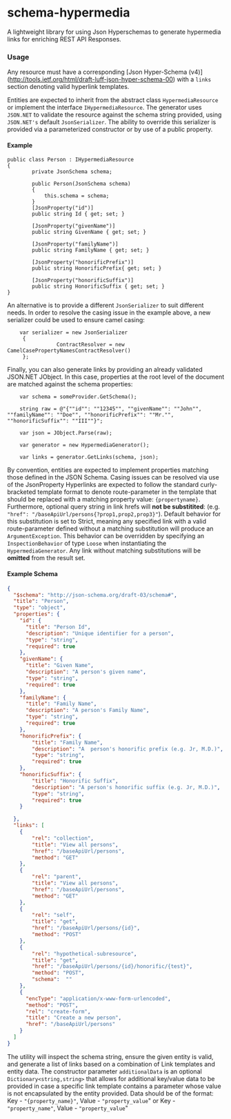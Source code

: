 # schema-hypermedia
A lightweight library for using Json Hyperschemas to generate hypermedia links for enriching REST API Responses.

### Usage

Any resource must have a corresponding [Json Hyper-Schema (v4)] (http://tools.ietf.org/html/draft-luff-json-hyper-schema-00)  with a `links` section denoting valid hyperlink templates.

Entities are expected to inherit from the abstract class `HypermediaResource` or implement the interface `IHypermediaResource`. The generator uses `JSON.NET` to validate the resource against the schema string provided, using `JSON.NET's` default `JsonSerializer`. The ability to override this serializer is provided via a parameterized constructor or by use of a public property.

#### Example
```CSharp
public class Person : IHypermediaResource
{
        private JsonSchema schema;

        public Person(JsonSchema schema)
        {
            this.schema = schema;
        }
        [JsonProperty("id")]
        public string Id { get; set; }

        [JsonProperty("givenName")]
        public string GivenName { get; set; }

        [JsonProperty("familyName")]
        public string FamilyName { get; set; }

        [JsonProperty("honorificPrefix")]
        public string HonorificPrefix{ get; set; }

        [JsonProperty("honorificSuffix")]
        public string HonorificSuffix { get; set; }
}
```

An alternative is to provide a different `JsonSerializer` to suit different needs. In order to resolve the casing issue in the example above, a new serializer could be used to ensure camel casing:

```Csharp
    var serializer = new JsonSerializer
     {
                ContractResolver = new CamelCasePropertyNamesContractResolver()
     };
```

Finally, you can also generate links by providing an already validated JSON.NET JObject.  In this case, properties at the root level of the document are matched against the schema properties:

```Csharp	
	var schema = someProvider.GetSchema();

	string raw = @"{""id"": ""12345"", ""givenName"": ""John"", ""familyName"": ""Doe"", ""honorificPrefix"": ""Mr."", ""honorificSuffix"": ""III""}";

	var json = JObject.Parse(raw);

	var generator = new HypermediaGenerator();

	var links = generator.GetLinks(schema, json);

```

By convention, entities are expected to implement properties matching those defined in the JSON Schema. Casing issues can be resolved via use of the JsonProperty Hyperlinks are expected to follow the standard curly-bracketed template format to denote route-parameter in the template that should be replaced with a matching property value: `{propertyname}`. Furthermore, optional query string in link hrefs will **not be substitited**: (e.g. `"href": "/baseApiUrl/persons{?prop1,prop2,prop3}"`). Default behavior for this substitution is set to Strict, meaning any specified link with a valid route-parameter defined without a matching substitution will produce an `ArgumentException`. This behavior can be overridden by specifying an  `InspectionBehavior` of type `Loose` when instantiating the `HypermediaGenerator`. Any link without matching substitutions will be **omitted** from the result set.

#### Example Schema
```json
{
  "$schema": "http://json-schema.org/draft-03/schema#",
  "title": "Person",
  "type": "object",
  "properties": {
    "id": {
      "title": "Person Id",
      "description": "Unique identifier for a person",
      "type": "string",
      "required": true
    },
    "givenName": {
      "title": "Given Name",
      "description": "A person's given name",
      "type": "string",
      "required": true
    },
    "familyName": {
      "title": "Family Name",
      "description": "A person's Family Name",
      "type": "string",
      "required": true
    },
    "honorificPrefix": {
        "title": "Family Name",
        "description": "A  person's honorific prefix (e.g. Jr, M.D.)",
        "type": "string",
        "required": true
    },
    "honorificSuffix": {
        "title": "Honorific Suffix",
        "description": "A person's honorific suffix (e.g. Jr, M.D.)",
        "type": "string",
        "required": true
    }

  },
  "links": [
    {
        "rel": "collection",
        "title": "View all persons",
        "href": "/baseApiUrl/persons",
        "method": "GET"
    },
    {
        "rel": "parent",
        "title": "View all persons",
        "href": "/baseApiUrl/persons",
        "method": "GET"
    },
    {
        "rel": "self",
        "title": "get",
        "href": "/baseApiUrl/persons/{id}",
        "method": "POST"
    },
    {
        "rel": "hypothetical-subresource",
        "title": "get",
        "href": "/baseApiUrl/persons/{id}/honorific/{test}",
        "method": "POST",
        "schema":  ""
    },
    {
      "encType": "application/x-www-form-urlencoded",
      "method": "POST",
      "rel": "create-form",
      "title": "Create a new person",
      "href": "/baseApiUrl/persons"
    }
  ]
}
```

The utility will inspect the schema string, ensure the given entity is valid, and generate a list of links based on a combination of Link templates and entity data. The constructor parameter `additionalData` is an optional `Dictionary<string,string>` that allows for additional key/value data to be provided in case a specific link template contains a parameter whose value is not encapsulated by the entity provided. Data should be of the format: Key - `"{property_name}"`, Value - `"property_value`" or Key - `"property_name"`, Value - `"property_value`"  
